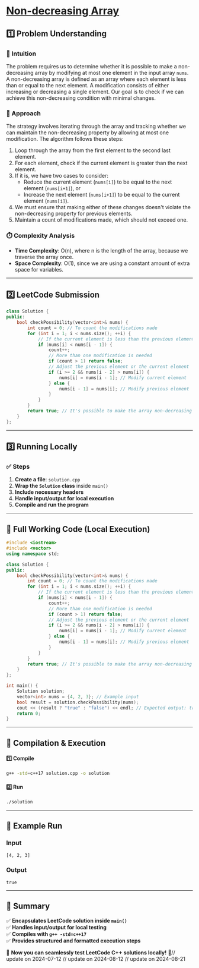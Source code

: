 # **[Non-decreasing Array](https://leetcode.com/problems/non-decreasing-array/description/)**  

## **1️⃣ Problem Understanding**  
### **📌 Intuition**  
The problem requires us to determine whether it is possible to make a non-decreasing array by modifying at most one element in the input array `nums`. A non-decreasing array is defined as an array where each element is less than or equal to the next element. A modification consists of either increasing or decreasing a single element. Our goal is to check if we can achieve this non-decreasing condition with minimal changes.

### **🚀 Approach**  
The strategy involves iterating through the array and tracking whether we can maintain the non-decreasing property by allowing at most one modification. The algorithm follows these steps:
1. Loop through the array from the first element to the second last element.
2. For each element, check if the current element is greater than the next element.
3. If it is, we have two cases to consider:
   - Reduce the current element (`nums[i]`) to be equal to the next element (`nums[i+1]`), or
   - Increase the next element (`nums[i+1]`) to be equal to the current element (`nums[i]`).
4. We must ensure that making either of these changes doesn't violate the non-decreasing property for previous elements.
5. Maintain a count of modifications made, which should not exceed one.

### **⏱️ Complexity Analysis**  
- **Time Complexity**: O(n), where n is the length of the array, because we traverse the array once.
- **Space Complexity**: O(1), since we are using a constant amount of extra space for variables.

---  

## **2️⃣ LeetCode Submission**  
```cpp
class Solution {
public:
    bool checkPossibility(vector<int>& nums) {
        int count = 0; // To count the modifications made
        for (int i = 1; i < nums.size(); ++i) {
            // If the current element is less than the previous element
            if (nums[i] < nums[i - 1]) {
                count++;
                // More than one modification is needed
                if (count > 1) return false;
                // Adjust the previous element or the current element
                if (i >= 2 && nums[i - 2] > nums[i]) {
                    nums[i] = nums[i - 1]; // Modify current element
                } else {
                    nums[i - 1] = nums[i]; // Modify previous element
                }
            }
        }
        return true; // It's possible to make the array non-decreasing
    }
}; 
```  

---  

## **3️⃣ Running Locally**  
### **✅ Steps**  
1. **Create a file**: `solution.cpp`  
2. **Wrap the `Solution` class** inside `main()`  
3. **Include necessary headers**  
4. **Handle input/output for local execution**  
5. **Compile and run the program**  

---  

## **📝 Full Working Code (Local Execution)**  
```cpp
#include <iostream>
#include <vector>
using namespace std;

class Solution {
public:
    bool checkPossibility(vector<int>& nums) {
        int count = 0; // To count the modifications made
        for (int i = 1; i < nums.size(); ++i) {
            // If the current element is less than the previous element
            if (nums[i] < nums[i - 1]) {
                count++;
                // More than one modification is needed
                if (count > 1) return false;
                // Adjust the previous element or the current element
                if (i >= 2 && nums[i - 2] > nums[i]) {
                    nums[i] = nums[i - 1]; // Modify current element
                } else {
                    nums[i - 1] = nums[i]; // Modify previous element
                }
            }
        }
        return true; // It's possible to make the array non-decreasing
    }
};

int main() {
    Solution solution;
    vector<int> nums = {4, 2, 3}; // Example input
    bool result = solution.checkPossibility(nums);
    cout << (result ? "true" : "false") << endl; // Expected output: true
    return 0;
}  
```  

---  

## **🔧 Compilation & Execution**  
#### **1️⃣ Compile**  
```bash
g++ -std=c++17 solution.cpp -o solution
```  

#### **2️⃣ Run**  
```bash
./solution
```  

---  

## **🎯 Example Run**  
### **Input**  
```
[4, 2, 3]
```  
### **Output**  
```
true
```  

---  

## **📌 Summary**  
✅ **Encapsulates LeetCode solution inside `main()`**  
✅ **Handles input/output for local testing**  
✅ **Compiles with `g++ -std=c++17`**  
✅ **Provides structured and formatted execution steps**  

🚀 **Now you can seamlessly test LeetCode C++ solutions locally!** 🚀// update on 2024-07-12
// update on 2024-08-12
// update on 2024-08-21
